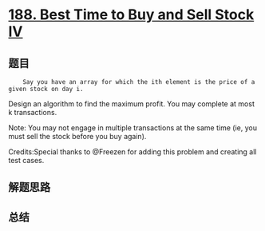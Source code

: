 # [188. Best Time to Buy and Sell Stock IV](https://leetcode.com/problems/best-time-to-buy-and-sell-stock-iv/)

## 题目

        Say you have an array for which the ith element is the price of a given stock on day i.

Design an algorithm to find the maximum profit. You may complete at most k transactions.

Note:
You may not engage in multiple transactions at the same time (ie, you must sell the stock before you buy again).

Credits:Special thanks to @Freezen for adding this problem and creating all test cases.
      

## 解题思路


## 总结


